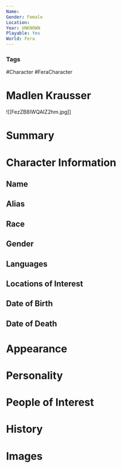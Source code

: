 ```yaml
---
Name: 
Gender: Female
Location: 
Year: UNKNOWN
Playable: Yes
World: Fera
---
```


### Tags
#Character #FeraCharacter 

# Madlen Krausser
![[FezZB8lWQAIZ2hm.jpg]]

# Summary


# Character Information

## Name

## Alias

## Race

## Gender

## Languages

## Locations of Interest

## Date of Birth

## Date of Death

# Appearance

# Personality

# People of Interest

# History

# Images
